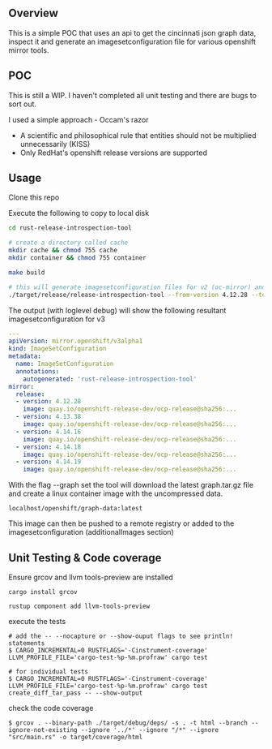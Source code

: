 ## Overview

This is a simple POC that uses an api to get the cincinnati json graph data, inspect it and generate an imagesetconfiguration file for various openshift mirror tools. 

## POC 

This is still a WIP. I haven't completed all unit testing and there are bugs to sort out.



I used a simple approach - Occam's razor

- A scientific and philosophical rule that entities should not be multiplied unnecessarily (KISS)
- Only RedHat's openshift release versions are supported

## Usage

Clone this repo

Execute the following to copy to local disk 

```bash
cd rust-release-introspection-tool

# create a directory called cache
mkdir cache && chmod 755 cache
mkdir container && chmod 755 container

make build 

# this will generate imagesetconfiguration files for v2 (oc-mirror) and v3 (rust-image-mirror) tools
./target/release/release-introspection-tool --from-version 4.12.28 --to-version 4.14.16 --channel eus-4.14 --arch amd64 --loglevel debug --graph --force-update

```
The output (with loglevel debug) will show the following resultant imagesetconfiguration for v3 

```yaml
---
apiVersion: mirror.openshift/v3alpha1
kind: ImageSetConfiguration
metadata:
  name: ImageSetConfiguration
  annotations: 
    autogenerated: 'rust-release-introspection-tool'
mirror:
  release:
  - version: 4.12.28
    image: quay.io/openshift-release-dev/ocp-release@sha256:...
  - version: 4.13.38
    image: quay.io/openshift-release-dev/ocp-release@sha256:...
  - version: 4.14.16
    image: quay.io/openshift-release-dev/ocp-release@sha256:...
  - version: 4.14.18
    image: quay.io/openshift-release-dev/ocp-release@sha256:...
  - version: 4.14.19
    image: quay.io/openshift-release-dev/ocp-release@sha256:...

```

With the flag --graph set the tool will download the latest graph.tar.gz file and create a linux container image with the uncompressed data.

```
localhost/openshift/graph-data:latest
```

This image can then be pushed to a remote registry or added to the imagesetconfiguration (additionalImages section)


## Unit Testing & Code coverage

Ensure grcov and  llvm tools-preview are installed

```
cargo install grcov 

rustup component add llvm-tools-preview

```

execute the tests

```
# add the -- --nocapture or --show-ouput flags to see println! statements
$ CARGO_INCREMENTAL=0 RUSTFLAGS='-Cinstrument-coverage' LLVM_PROFILE_FILE='cargo-test-%p-%m.profraw' cargo test

# for individual tests
$ CARGO_INCREMENTAL=0 RUSTFLAGS='-Cinstrument-coverage' LLVM_PROFILE_FILE='cargo-test-%p-%m.profraw' cargo test create_diff_tar_pass -- --show-output
```

check the code coverage

```
$ grcov . --binary-path ./target/debug/deps/ -s . -t html --branch --ignore-not-existing --ignore '../*' --ignore "/*" --ignore "src/main.rs" -o target/coverage/html

```
